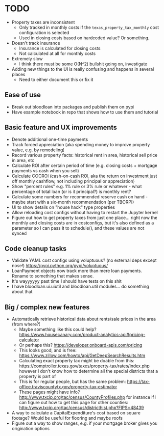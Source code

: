 # TODO

* Property taxes are inconsistent
    * Only tracked in monthly costs if the `texas_property_tax_monthly` cost configuration is selected
    * Used in closing costs based on hardcoded value? Or something.
* Doesn't track insurance
    * Insurance is calculated for closing costs
    * Not calculated at all for monthly costs
* Extremely slow
    * I think there must be some O(N^2) bullshit going on, investigate
* Adding new things to the UI is really confusing and happens in several places
    * Need to either document this or fix it

## Ease of use

* Break out bloodloan into packages and publish them on pypi
* Have example notebook in repo that shows how to use them and tutorial

## Basic feature and UX improvements

- Denote additional one-time payments
- Track forced appreciation (aka spending money to improve property value, e.g. by remodeling)
- Record various property facts: historical rent in area, historical sell price in area, etc
- Calculate ROI after certain period of time (e.g. closing costs + mortgage payments vs cash when you sell)
- Calculate COCROI (cash-on-cash ROI, aka the return on investment just off monthly cashflow, not including principal or appreciation)
- Show "percent rules" e.g. 1% rule or 3% rule or whatever - what percentage of total loan (or is it principal?) is monthly rent?
- Calculate some numbers for recommended reserve cash on hand - maybe start with a six-month recommendation (per TBORPI)
- UI to show details on "house hack" type properties
- Allow reloading cost configs without having to restart the Jupyter kernel
- Figure out how to get property taxes from just one place... right now the monthly and closing costs are in costconfigs, but it's also defined as a parameter so I can pass it to schedule(), and these values are not synced

## Code cleanup tasks

- Validate YAML cost configs using voluptuous? (no external deps except nose!) <https://pypi.python.org/pypi/voluptuous/>
- LoanPayment objects now track more than mere loan payments. Rename to something that makes sense.
- It's wayyyyyy past time I should have tests on this shit
- I have bloodloan.ui.uiutil and bloodloan.util modules... do something about that

## Big / complex new features

- Automatically retrieve historical data about rents/sale prices in the area (from where?)
    - Maybe something like this could help? https://www.housecanary.com/product-analytics-api#pricing-calculator
    - Or perhaps this? https://developer.onboard-apis.com/pricing
    - This looks good, and is free: https://www.zillow.com/howto/api/GetDeepSearchResults.htm
    - Calculating exact property tax might be doable from this: https://comptroller.texas.gov/taxes/property-tax/rates/index.php
    however I don't know how to determine all the special districts that a property is part of
    - This is for regular people, but has the same problem: https://tax-office.traviscountytx.gov/property-tax-estimator
    - These pages might have info? http://www.txcip.org/tac/census/CountyProfiles.php
    for instance if I can figure out how to get this page for other counties: http://www.txcip.org/tac/census/districthist.php?FIPS=48439
- A way to calculate a CapitalExpenditure's cost based on square footage? Would be useful for flooring and maybe roofs
- Figure out a way to show ranges, e.g. if your mortgage broker gives you origination options
